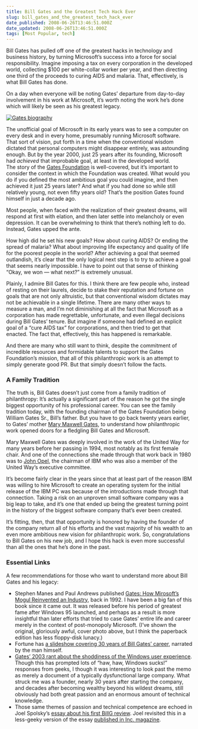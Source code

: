 ```yaml
---
title: Bill Gates and the Greatest Tech Hack Ever
slug: bill_gates_and_the_greatest_tech_hack_ever
date_published: 2008-06-26T13:46:51.000Z
date_updated: 2008-06-26T13:46:51.000Z
tags: [Most Popular, tech]
---
```


Bill Gates has pulled off one of the greatest hacks in technology and business history, by turning Microsoft’s success into a force for social responsibility. Imagine imposing a tax on every corporation in the developed world, collecting $100 per white-collar worker per year, and then directing one third of the proceeds to curing AIDS and malaria. That, effectively, is what Bill Gates has done.

On a day when everyone will be noting Gates’ departure from day-to-day involvement in his work at Microsoft, it’s worth noting the work he’s done which will likely be seen as his greatest legacy.  

[![Gates biography](https://cdn.glitch.global/d45aff89-36ba-46db-8c7c-3da7c8a93931/gates-bio.jpg?v=1674101945300)](http://www.amazon.com/exec/obidos/ASIN/0671880748/2020-20)

The unofficial goal of Microsoft in its early years was to see a computer on every desk and in every home, presumably running Microsoft software. That sort of vision, put forth in a time when the conventional wisdom dictated that personal computers might disappear entirely, was astounding enough. But by the year 2000, just 25 years after its founding, Microsoft had *achieved* that improbable goal, at least in the developed world.  
The story of the [Gates Foundation](http://www.gatesfoundation.org/) is well-covered, but it’s important to consider the context in which the Foundation was created. What would you do if you defined the most ambitious goal you could imagine, and then achieved it just 25 years later? And what if you had done so while still relatively young, not even fifty years old? That’s the position Gates found himself in just a decade ago.  

Most people, when faced with the realization of their greatest dreams, will respond at first with elation, and then later settle into melancholy or even depression. It can be overwhelming to think that there’s nothing left to do. Instead, Gates upped the ante.  

How high did he set his new goals? How about curing AIDS? Or ending the spread of malaria? What about improving life expectancy and quality of life for the poorest people in the world? After achieving a goal that seemed outlandish, it’s clear that the only logical next step is to try to achieve a goal that seems nearly impossible. I have to point out that sense of thinking “Okay, we won — what next?” is extremely unusual.  

Plainly, I admire Bill Gates for this. I think there are few people who, instead of resting on their laurels, decide to stake their reputation and fortune on goals that are not only altruistic, but that conventional wisdom dictates may not be achievable in a single lifetime. There are many other ways to measure a man, and I’m not diminishing at all the fact that Microsoft as a corporation has made regrettable, unfortunate, and even illegal decisions during Bill Gates’ tenure. But imagine if someone had defined an explicit goal of a “cure AIDS tax” for corporations, and then tried to get that enacted. The fact that, effectively, this has happened is remarkable.  

And there are many who still want to think, despite the commitment of incredible resources and formidable talents to support the Gates Foundation’s mission, that all of this philanthropic work is an attempt to simply generate good PR. But that simply doesn’t follow the facts.

### A Family Tradition

The truth is, Bill Gates doesn’t just come from a family tradition of philanthropy: It’s actually a significant part of the reason he got the single biggest opportunity of his professional career. You can see the family tradition today, with the founding chairman of the Gates Foundation being William Gates Sr., Bill’s father. But you have to go back twenty years earlier, to Gates’ mother [Mary Maxwell Gates](http://www.washington.edu/uaa/marygates.html), to understand how philanthropic work opened doors for a fledgling Bill Gates and Microsoft.

Mary Maxwell Gates was deeply involved in the work of the United Way for many years before her passing in 1994, most notably as its first female chair. And one of the connections she made through that work back in 1980 was to [John Opel](http://www-03.ibm.com/ibm/history/exhibits/chairmen/chairmen_7.html), the chairman of IBM who was also a member of the United Way’s executive committee.

It’s become fairly clear in the years since that at least part of the reason IBM was willing to hire Microsoft to create an operating system for the initial release of the IBM PC was because of the introductions made through that connection. Taking a risk on an unproven small software company was a big leap to take, and it’s one that ended up being the greatest turning point in the history of the biggest software company that’s ever been created.

It’s fitting, then, that that opportunity is honored by having the founder of the company return all of his efforts and the vast majority of his wealth to an even more ambitious new vision for philanthropic work. So, congratulations to Bill Gates on his new job, and I hope this hack is even more successful than all the ones that he’s done in the past.

### Essential Links

A few recommendations for those who want to understand more about Bill Gates and his legacy:

- Stephen Manes and Paul Andrews published [Gates: How Mirosoft’s Mogul Reinvented an Industry](http://www.amazon.com/exec/obidos/ASIN/0671880748/2020-20), back in 1992. I have been a big fan of this book since it came out. It was released before his period of greatest fame after Windows 95 launched, and perhaps as a result is more insightful than later efforts that tried to case Gates’ entire life and career merely in the context of post-monopoly Microsoft. (I’ve shown the original, gloriously awful, cover photo above, but I think the paperback edition has less floppy-disk lunacy.)
- Fortune has [a slideshow covering 30 years of Bill Gates’ career](http://money.cnn.com/magazines/fortune/storysupplement/gates_microsoft/index.html), narrated by the man himself.
- [Gates’ 2003 rant about the shoddiness of the Windows user experience](https://web.archive.org/web/20080627143402/http://blog.seattlepi.nwsource.com/microsoft/archives/141821.asp). Though this has prompted lots of “haw, haw, Windows sucks!” responses from geeks, I though it was interesting to look past the memo as merely a document of a typically dysfunctional large company. What struck me was a founder, nearly 30 years after starting the company, and decades after becoming wealthy beyond his wildest dreams, still obviously had both great passion and an enormous amount of technical knowledge.
- Those same themes of passion and technical competence are echoed in Joel Spolsky’s [essay about his first BillG review](http://www.joelonsoftware.com/items/2006/06/16.html). Joel revisited this in a less-geeky version of the essay [published in Inc. magazine](http://www.inc.com/magazine/20080701/how-hard-could-it-be-glory-days.html).
